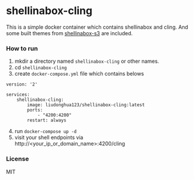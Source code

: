 # shellinabox-cling

This is a simple docker container which contains shellinabox and cling. And some built themes from [shellinabox-s3](https://github.com/sevenissimo/shellinabox-s3) are included.

### How to run

1. mkdir a directory named `shellinabox-cling` or other names.
2. cd `shellinabox-cling`
3. create `docker-compose.yml` file which contains belows

```
version: '2'

services:
    shellinabox-cling:
        image: liudonghua123/shellinabox-cling:latest
        ports:
            - "4200:4200"
        restart: always
```

4. run `docker-compose up -d`
5. visit your shell endpoints via http://<your_ip_or_domain_name>:4200/cling

### License

MIT
